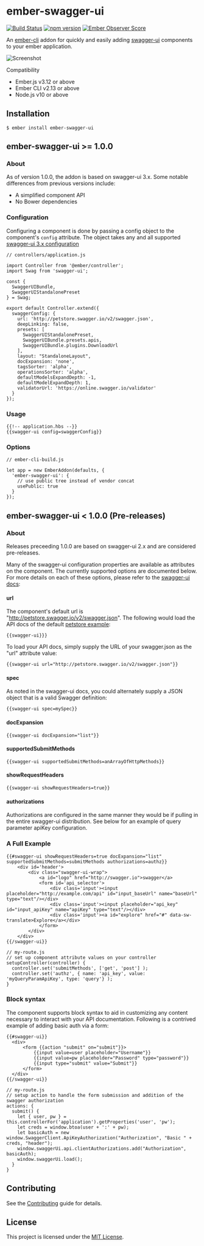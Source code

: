 # ember-swagger-ui

[![Build Status](https://travis-ci.org/rynam0/ember-swagger-ui.svg?branch=master)](https://travis-ci.org/rynam0/ember-swagger-ui)
[![npm version](https://badge.fury.io/js/ember-swagger-ui.svg)](http://badge.fury.io/js/ember-swagger-ui)
[![Ember Observer Score](http://emberobserver.com/badges/ember-swagger-ui.svg)](http://emberobserver.com/addons/ember-swagger-ui)

An [ember-cli](http://www.ember-cli.com) addon for quickly and easily adding [swagger-ui](https://github.com/swagger-api/swagger-ui) components to your ember application.

![Screenshot](screenshot.png?raw=true "Screenshot")

Compatibility

* Ember.js v3.12 or above
* Ember CLI v2.13 or above
* Node.js v10 or above

## Installation
```
$ ember install ember-swagger-ui
```


## ember-swagger-ui >= 1.0.0

### About 

As of version 1.0.0, the addon is based on swagger-ui 3.x. Some notable differences from previous versions include: 

- A simplified component API
- No Bower dependencies
### Configuration

Configuring a component is done by passing a config object to the component's `config` attribute.
The object takes any and all supported [swagger-ui 3.x configuration](https://github.com/swagger-api/swagger-ui/blob/master/docs/usage/configuration.md)

    // controllers/application.js
    
    import Controller from '@ember/controller';
    import Swag from 'swagger-ui';

    const {
      SwaggerUIBundle,
      SwaggerUIStandalonePreset
    } = Swag;

    export default Controller.extend({
      swaggerConfig: {
        url: 'http://petstore.swagger.io/v2/swagger.json',
        deepLinking: false,
        presets: [
          SwaggerUIStandalonePreset,
          SwaggerUIBundle.presets.apis,
          SwaggerUIBundle.plugins.DownloadUrl
        ],
        layout: "StandaloneLayout",
        docExpansion: 'none',
        tagsSorter: 'alpha',
        operationsSorter: 'alpha',
        defaultModelsExpandDepth: -1,
        defaultModelExpandDepth: 1,
        validatorUrl: 'https://online.swagger.io/validator'
      }
    });

### Usage

    {{!-- application.hbs --}}
    {{swagger-ui config=swaggerConfig}}

### Options

    // ember-cli-build.js

    let app = new EmberAddon(defaults, {
      'ember-swagger-ui': {
        // use public tree instead of vendor concat
        usePublic: true
      }
    });


## ember-swagger-ui < 1.0.0 (Pre-releases)

### About

Releases preceeding 1.0.0 are based on swagger-ui 2.x and are considered pre-releases.

Many of the swagger-ui configuration properties are available as attributes on the component.
The currently supported options are documented below.  For more details on each of these options, please refer to the [swagger-ui docs](https://github.com/swagger-api/swagger-ui):

#### url
The component's default url is "http://petstore.swagger.io/v2/swagger.json".
The following would load the API docs of the default [petstore example](http://petstore.swagger.io/):

```{{swagger-ui}}}```

To load your API docs, simply supply the URL of your swagger.json as the "url" attribute value:

```{{swagger-ui url="http://petstore.swagger.io/v2/swagger.json"}}```

#### spec
As noted in the swagger-ui docs, you could alternately supply a JSON object that is a valid Swagger definition:

```{{swagger-ui spec=mySpec}}```

#### docExpansion

```{{swagger-ui docExpansion="list"}}```

#### supportedSubmitMethods

```{{swagger-ui supportedSubmitMethods=anArrayOfHttpMethods}}```

#### showRequestHeaders

```{{swagger-ui showRequestHeaders=true}}```

#### authorizations
Authorizations are configured in the same manner they would be if pulling in the entire swagger-ui distribution.
See below for an example of query parameter apiKey configuration.

### A Full Example
```
{{#swagger-ui showRequestHeaders=true docExpansion="list" supportedSubmitMethods=submitMethods authorizations=authz}}
    <div id='header'>
        <div class="swagger-ui-wrap">
            <a id="logo" href="http://swagger.io">swagger</a>
            <form id='api_selector'>
                <div class='input'><input placeholder="http://example.com/api" id="input_baseUrl" name="baseUrl" type="text"/></div>
                <div class='input'><input placeholder="api_key" id="input_apiKey" name="apiKey" type="text"/></div>
                <div class='input'><a id="explore" href="#" data-sw-translate>Explore</a></div>
            </form>
        </div>
    </div>
{{/swagger-ui}}
```

```
// my-route.js
// set up component attribute values on your controller
setupController(controller) {
  controller.set('submitMethods', ['get', 'post'] );
  controller.set('authz', { name: 'api_key', value: 'myQueryParamApiKey', type: 'query'} );
}
```

### Block syntax

The component supports block syntax to aid in customizing any content necessary to interact with your API documentation.
Following is a contrived example of adding basic auth via a form:

```
{{#swagger-ui}}
  <div>
      <form {{action "submit" on="submit"}}>
          {{input value=user placeholder="Username"}}
          {{input value=pw placeholder="Password" type="password"}}
          {{input type="submit" value="Submit"}}
      </form>
  </div>
{{/swagger-ui}}

// my-route.js
// setup action to handle the form submission and addition of the swagger authorization
actions: {
  submit() {
    let { user, pw } = this.controllerFor('application').getProperties('user', 'pw');
    let creds = window.btoa(user + ':' + pw);
    let basicAuth = new window.SwaggerClient.ApiKeyAuthorization("Authorization", "Basic " + creds, "header");
    window.swaggerUi.api.clientAuthorizations.add("Authorization", basicAuth);
    window.swaggerUi.load();
  }
}
```


## Contributing

See the [Contributing](CONTRIBUTING.md) guide for details.


License
------------------------------------------------------------------------------

This project is licensed under the [MIT License](LICENSE.md).
